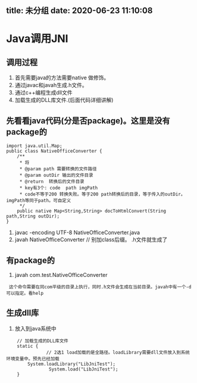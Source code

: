 title: 未分组
date: 2020-06-23 11:10:08
---------
# Java调用JNI

## 调用过程
1. 首先需要java的方法需要native 做修饰。
1. 通过javac和javah生成.h文件。
1. 通过c++编程生成dll文件
1. 加载生成的DLL库文件.(后面代码详细讲解)

## 先看看java代码(分是否package)。这里是没有package的

```
import java.util.Map;
public class NativeOfficeConverter {
    /**
     * 将
     * @param path 需要转换的文件路径
     * @param outDir 输出的文件目录
     * @return  转换后的文件目录
     * key有3个: code  path imgPath
     * code不等于200 转换失败。等于200 path转换后的目录，等于传入的outDir。imgPath等同于path。可自定义
     */
    public native Map<String,String> docToHtmlConvert(String path,String outDir);
}
```
1. javac  -encoding UTF-8 NativeOfficeConverter.java
1. javah NativeOfficeConverter  // 别加class后缀。 .h文件就生成了

## 有package的

1. javah com.test.NativeOfficeConverter  
```
 这个命令需要在同com平级的目录上执行，同时.h文件会生成在当前目录。javah中有一个-d可以指定。看help
```

## 生成dll库

1. 放入到java系统中
```
	// 加载生成的DLL库文件
	static {
               // 2选1 load加载的是全路径。loadLibrary需要dll文件放入到系统环境变量中。预先已经加载
		System.loadLibrary("LibJniTest");
                System.load("LibJniTest");
	}
```